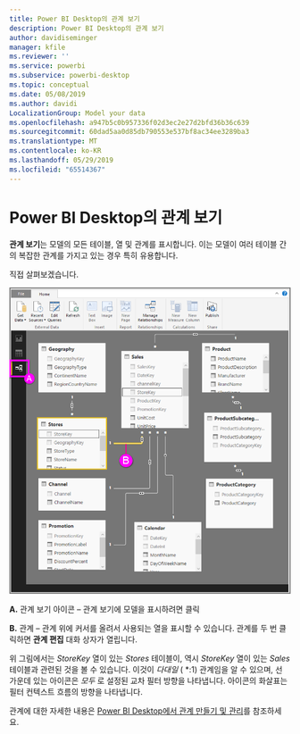 ```yaml
---
title: Power BI Desktop의 관계 보기
description: Power BI Desktop의 관계 보기
author: davidiseminger
manager: kfile
ms.reviewer: ''
ms.service: powerbi
ms.subservice: powerbi-desktop
ms.topic: conceptual
ms.date: 05/08/2019
ms.author: davidi
LocalizationGroup: Model your data
ms.openlocfilehash: a947b5c0b957336f02d3ec2e27d2bfd36b36c639
ms.sourcegitcommit: 60dad5aa0d85db790553e537bf8ac34ee3289ba3
ms.translationtype: MT
ms.contentlocale: ko-KR
ms.lasthandoff: 05/29/2019
ms.locfileid: "65514367"
---
```

# <a name="relationship-view-in-power-bi-desktop"></a>Power BI Desktop의 관계 보기
**관계 보기**는 모델의 모든 테이블, 열 및 관계를 표시합니다. 이는 모델이 여러 테이블 간의 복잡한 관계를 가지고 있는 경우 특히 유용합니다.

직접 살펴보겠습니다.

![](media/desktop-relationship-view/relationshipview_fullscreen.png)

**A.**  관계 보기 아이콘 – 관계 보기에 모델을 표시하려면 클릭

**B.** 관계 – 관계 위에 커서를 올려서 사용되는 열을 표시할 수 있습니다. 관계를 두 번 클릭하면 **관계 편집** 대화 상자가 열립니다. 

위 그림에서는 *StoreKey* 열이 있는 *Stores* 테이블이, 역시 *StoreKey* 열이 있는 *Sales* 테이블과 관련된 것을 볼 수 있습니다. 이것이 *다대일* ( \*:1) 관계임을 알 수 있으며, 선 가운데 있는 아이콘은 *모두* 로 설정된 교차 필터 방향을 나타냅니다. 아이콘의 화살표는 필터 컨텍스트 흐름의 방향을 나타냅니다.

관계에 대한 자세한 내용은 [Power BI Desktop에서 관계 만들기 및 관리](desktop-create-and-manage-relationships.md)를 참조하세요.

